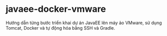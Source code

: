 # javaee-docker-vmware
Hướng dẫn từng bước triển khai dự án JavaEE lên máy ảo VMware, sử dụng Tomcat, Docker và tự động hóa bằng SSH và Gradle.
